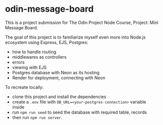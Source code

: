 # odin-message-board

This is a project submission for The Odin Project Node Course, Project: Mini Message Board.

The goal of this project is to familiarize myself even more into Node.js ecosystem using Express, EJS, Postgres:

- how to handle routing
- middlewares as controllers
- errors
- viewing with EJS
- Postgres database with Neon as its hosting
- Render for deployment, connecting with Neon

To recreate locally:

- clone this project and install the dependencies
- create a `.env` file with `DB_URL=<your-postgres-connection>` variable inside
- run `npm run seed` to seed the database with required table, records
- then run `npm run server`.
